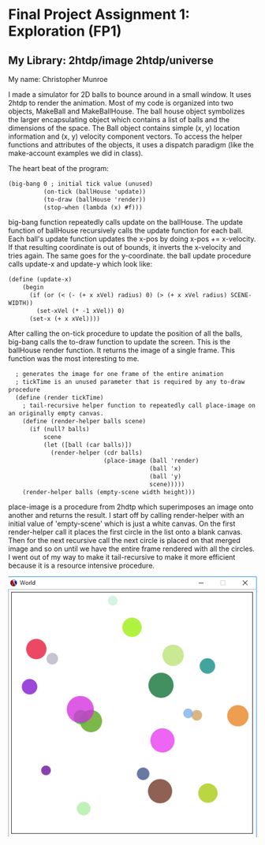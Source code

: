 # Final Project Assignment 1: Exploration (FP1)

## My Library: 2htdp/image 2htdp/universe
My name: Christopher Munroe

I made a simulator for 2D balls to bounce around in a small window. It uses 2htdp to render the animation. Most of my code is organized into two objects, MakeBall and MakeBallHouse. The ball house object symbolizes the larger encapsulating object which contains a list of balls and the dimensions of the space. The Ball object contains simple (x, y) location information and (x, y) velocity component vectors. To access the helper functions and attributes of the objects, it uses a dispatch paradigm (like the make-account examples we did in class).

The heart beat of the program: 
```
(big-bang 0 ; initial tick value (unused)
          (on-tick (ballHouse 'update))
          (to-draw (ballHouse 'render))
          (stop-when (lambda (x) #f)))
``` 
big-bang function repeatedly calls update on the ballHouse. The update function of ballHouse recursively calls the update function for each ball. Each ball's update function updates the x-pos by doing x-pos += x-velocity. If that resulting coordinate is out of bounds, it inverts the x-velocity and tries again. The same goes for the y-coordinate. 
the ball update procedure calls update-x and update-y which look like: 
```
(define (update-x)
    (begin
      (if (or (< (- (+ x xVel) radius) 0) (> (+ x xVel radius) SCENE-WIDTH))
        (set-xVel (* -1 xVel)) 0)
      (set-x (+ x xVel))))
```
After calling the on-tick procedure to update the position of all the balls, big-bang calls the to-draw function to update the screen. This is the ballHouse render function. It returns the image of a single frame. This function was the most interesting to me.
```
  ; generates the image for one frame of the entire animation
  ; tickTime is an unused parameter that is required by any to-draw procedure
  (define (render tickTime)
    ; tail-recursive helper function to repeatedly call place-image on an originally empty canvas.
    (define (render-helper balls scene)
      (if (null? balls)
          scene
          (let ([ball (car balls)])
            (render-helper (cdr balls)
                           (place-image (ball 'render)
                                        (ball 'x)
                                        (ball 'y)
                                        scene)))))
    (render-helper balls (empty-scene width height)))
```
place-image is a procedure from 2hdtp which superimposes an image onto another and returns the result. I start off by calling render-helper with an initial value of 'empty-scene' which is just a white canvas. On the first render-helper call it places the first circle in the list onto a blank canvas. Then for the next recursive call the next circle is placed on that merged image and so on until we have the entire frame rendered with all the circles. I went out of my way to make it tail-recursive to make it more efficient because it is a resource intensive procedure.

![Image of simulation](/myimage.png?raw=true)

<!-- Links -->
[schedule]: https://github.com/oplS17projects/FP-Schedule
